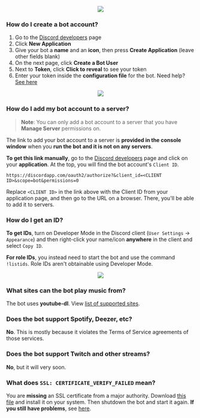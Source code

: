<p align="center">
<img src="http://i.imgur.com/iVHLcAU.png">
</p>

### How do I create a bot account?
1. Go to the [Discord developers](https://discordapp.com/developers/applications/me) page
2. Click **New Application**
3. Give your bot a **name** and an **icon**, then press **Create Application** (leave other fields blank)
4. On the next page, click **Create a Bot User**
5. Next to **Token**, click **Click to reveal** to see your token
6. Enter your token inside the **configuration file** for the bot. Need help? [See here](https://github.com/SexualRhinoceros/MusicBot/wiki/Configuration#credentials)

<p align="center">
<img src="http://i.imgur.com/cN4YehO.png">
</p>

### How do I add my bot account to a server?
> **Note**: You can only add a bot account to a server that you have **Manage Server** permissions on.

The link to add your bot account to a server is **provided in the console window** when you **run the bot and it is not on any servers**.

**To get this link manually**, go to the [Discord developers](https://discordapp.com/developers/applications/me) page and click on your **application**. At the top, you will find the bot account's `Client ID`.

    https://discordapp.com/oauth2/authorize?&client_id=<CLIENT ID>&scope=bot&permissions=0

Replace `<CLIENT ID>` in the link above with the Client ID from your application page, and then go to the URL on a browser. There, you'll be able to add it to servers.

### How do I get an ID?
**To get IDs**, turn on Developer Mode in the Discord client (`User Settings` -> `Appearance`) and then right-click your name/icon **anywhere** in the client and select `Copy ID`.

**For role IDs**, you instead need to start the bot and use the command `!listids`. Role IDs aren't obtainable using Developer Mode.

<p align="center">
<img src="http://i.imgur.com/QlQ8U3U.png">
</p>

### What sites can the bot play music from?
The bot uses **youtube-dl**. View [list of supported sites](https://rg3.github.io/youtube-dl/supportedsites.html).

### Does the bot support Spotify, Deezer, etc?
**No**. This is mostly because it violates the Terms of Service agreements of those services.

### Does the bot support Twitch and other streams?
**No**, but it will very soon.

### What does `SSL: CERTIFICATE_VERIFY_FAILED` mean?
You are **missing** an SSL certificate from a major authority. Download [this file](https://support.comodo.com/index.php?/Knowledgebase/Article/GetAttachment/969/821026) and install it on your system. Then shutdown the bot and start it again. **If you still have problems**, see [here](https://github.com/SexualRhinoceros/MusicBot/wiki#need-help).